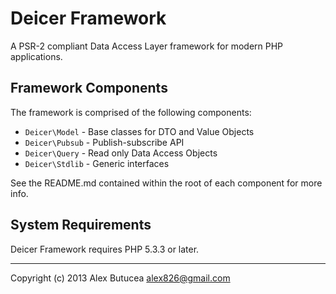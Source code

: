 # Deicer Framework
A PSR-2 compliant Data Access Layer framework for modern PHP applications.

## Framework Components
The framework is comprised of the following components:

- `Deicer\Model` - Base classes for DTO and Value Objects
- `Deicer\Pubsub` - Publish-subscribe API
- `Deicer\Query` - Read only Data Access Objects
- `Deicer\Stdlib` - Generic interfaces

See the README.md contained within the root of each component for more info.

## System Requirements
Deicer Framework requires PHP 5.3.3 or later.

---------------------------------------------------
Copyright (c) 2013 Alex Butucea <alex826@gmail.com>
